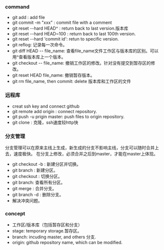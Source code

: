 ### command
- git add : add file
- git commit -m "xxx" : commit file with a comment
- git reset --hard HEAD^ : return back to last version.版本库
- git reset --hard HEAD~100 : return back to last 100th version.
- git reset --hard 'commit id': retun to specific version. 
- git reflog: 记录每一次命令。
- git diff HEAD -- file_name: 查看file_name文件工作区与版本库的区别。可以用^查看版本库上一个版本。
- git checkout -- file_name: 撤销工作区的修改。针对没有提交到暂存区的修改。
- git reset HEAD file_name: 撤销暂存版本。
- git rm file_name, then commit: delete 版本库和工作区的文件

### 远程库
- creat ssh key and connect github
- git remote add origin <ssh link>: connect repository.
- git push -u prigin master: push files to origin repository.
- git clone <ssh link>: 克隆，ssh速度较http快

### 分支管理
分支管理可以在原来主线上生成，新生成的分支不影响主线，分支可以随时合并上去，速度极快。
在分支上修改，必须合并之后到master，才能在master上体现。
- git checkout -b <branch>: 新建分区并切换。
- git branch <branch>: 新建分区。
- git checkout <branch>: 切换分区。
- git branch: 查看所有分区。
- git merge <branch>: 合并分支。
- git branch -d <branch>: 删除分支。
- 解决冲突问题。


### concept
- 工作区/版本库（包括暂存区和分支）
- stage: temporary storage.暂存区。
- branch: incuding master, and others 分支.
- origin: github repository name, which can be modified.
